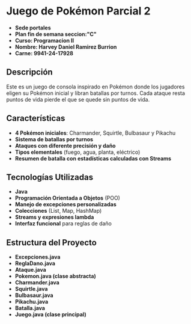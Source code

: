 # Juego de Pokémon Parcial 2 
- **Sede portales** 
- **Plan fin de semana seccion:"C"**
- **Curso: Programacion II**
- **Nombre: Harvey Daniel Ramirez Burrion**
- **Carne: 9941-24-17928** 

## Descripción
Este es un juego de consola inspirado en Pokémon donde los jugadores eligen su Pokémon inicial y libran batallas por turnos. 
Cada ataque resta puntos de vida pierde el que se quede sin puntos de vida.

## Características
- **4 Pokémon iniciales**: Charmander, Squirtle, Bulbasaur y Pikachu
- **Sistema de batallas por turnos**
- **Ataques con diferente precisión y daño**
- **Tipos elementales** (fuego, agua, planta, eléctrico)
- **Resumen de batalla con estadísticas calculadas con Streams**

## Tecnologías Utilizadas
- **Java**
- **Programación Orientada a Objetos** (POO)
- **Manejo de excepciones personalizadas**
- **Colecciones** (List, Map, HashMap)
- **Streams y expresiones lambda**
- **Interfaz funcional** para reglas de daño

## Estructura del Proyecto
- **Excepciones.java**
- **ReglaDano.java**
- **Ataque.java**
- **Pokemon.java (clase abstracta)**
- **Charmander.java**
- **Squirtle.java**
- **Bulbasaur.java** 
- **Pikachu.java**
- **Batalla.java** 
- **Juego.java (clase principal)**
